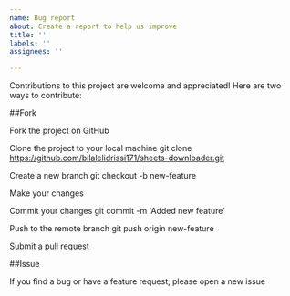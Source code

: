 ```yaml
---
name: Bug report
about: Create a report to help us improve
title: ''
labels: ''
assignees: ''

---
```


Contributions to this project are welcome and appreciated! Here are two ways to contribute:

##Fork

Fork the project on GitHub

Clone the project to your local machine git clone https://github.com/bilalelidrissi171/sheets-downloader.git

Create a new branch git checkout -b new-feature

Make your changes

Commit your changes git commit -m 'Added new feature'

Push to the remote branch git push origin new-feature

Submit a pull request

##Issue

If you find a bug or have a feature request, please open a new issue
